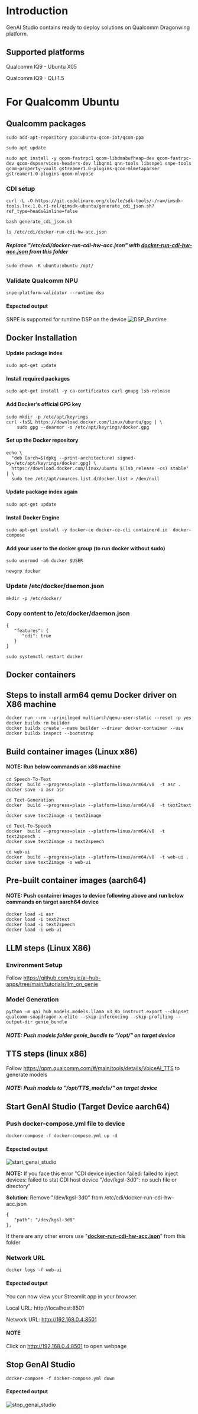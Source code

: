 # Introduction
GenAI Studio contains ready to deploy solutions on Qualcomm Dragonwing platform.
## Supported platforms
Qualcomm IQ9 - Ubuntu X05

Qualcomm IQ9 - QLI 1.5

# For Qualcomm Ubuntu
## Qualcomm packages
```
sudo add-apt-repository ppa:ubuntu-qcom-iot/qcom-ppa
```
```
sudo apt update
```
```
sudo apt install -y qcom-fastrpc1 qcom-libdmabufheap-dev qcom-fastrpc-dev qcom-dspservices-headers-dev libqnn1 qnn-tools libsnpe1 snpe-tools qcom-property-vault gstreamer1.0-plugins-qcom-mlmetaparser gstreamer1.0-plugins-qcom-mlvpose
```
### CDI setup

```
curl -L -O https://git.codelinaro.org/clo/le/sdk-tools/-/raw/imsdk-tools.lnx.1.0.r1-rel/qimsdk-ubuntu/generate_cdi_json.sh?ref_type=heads&inline=false
```
```
bash generate_cdi_json.sh
```

```
ls /etc/cdi/docker-run-cdi-hw-acc.json
```
##### Replace "/etc/cdi/docker-run-cdi-hw-acc.json" with [docker-run-cdi-hw-acc.json]("./docker-run-cdi-hw-acc.json") from this folder
```
sudo chown -R ubuntu:ubuntu /opt/
```

### Validate Qualcomm NPU
```
snpe-platform-validator --runtime dsp
```
#### Expected output
SNPE is supported for runtime DSP on the device
![DSP_Runtime](./assets/dsp_runtime.png)

## Docker Installation
#### Update package index
```
sudo apt-get update
 ```
#### Install required packages
```
sudo apt-get install -y ca-certificates curl gnupg lsb-release
 ```
#### Add Docker’s official GPG key
```
sudo mkdir -p /etc/apt/keyrings
curl -fsSL https://download.docker.com/linux/ubuntu/gpg | \
    sudo gpg --dearmor -o /etc/apt/keyrings/docker.gpg
 ```
#### Set up the Docker repository
```
echo \
  "deb [arch=$(dpkg --print-architecture) signed-by=/etc/apt/keyrings/docker.gpg] \
  https://download.docker.com/linux/ubuntu $(lsb_release -cs) stable" | \
  sudo tee /etc/apt/sources.list.d/docker.list > /dev/null
 ```
#### Update package index again
```
sudo apt-get update
 ```

#### Install Docker Engine
```
sudo apt-get install -y docker-ce docker-ce-cli containerd.io  docker-compose
```

#### Add your user to the docker group (to run docker without sudo)
```
sudo usermod -aG docker $USER
```
```
newgrp docker
```

### Update /etc/docker/daemon.json
```
mkdir -p /etc/docker/
```
### Copy content to /etc/docker/daemon.json
``` 
{
   "features": {
      "cdi": true
   }
}
```
```
sudo systemctl restart docker
```
## Docker containers
## Steps to install arm64 qemu Docker driver on X86 machine
```
docker run --rm --privileged multiarch/qemu-user-static --reset -p yes
docker buildx rm builder
docker buildx create --name builder --driver docker-container --use
docker buildx inspect --bootstrap
```
## Build container images (Linux x86)
#### NOTE: Run below commands on x86 machine
```
cd Speech-To-Text
docker  build --progress=plain --platform=linux/arm64/v8  -t asr .
docker save -o asr asr
```
```
cd Text-Generation
docker  build --progress=plain --platform=linux/arm64/v8  -t text2text . 
docker save text2image -o text2image
```

```
cd Text-To-Speech
docker  build --progress=plain --platform=linux/arm64/v8  -t text2speech . 
docker save text2image -o text2speech
```

```
cd web-ui
docker  build --progress=plain --platform=linux/arm64/v8  -t web-ui . 
docker save text2image -o web-ui
```

## Pre-built container images (aarch64)
#### NOTE: Push container images to device following above and run below commands on target aarch64 device
```
docker load -i asr
docker load -i text2text
docker load -i text2speech
docker load -i web-ui
```
## LLM steps (Linux X86)
### Environment Setup
Follow https://github.com/quic/ai-hub-apps/tree/main/tutorials/llm_on_genie
### Model Generation
```
python -m qai_hub_models.models.llama_v3_8b_instruct.export --chipset qualcomm-snapdragon-x-elite --skip-inferencing --skip-profiling --output-dir genie_bundle
```
##### NOTE: Push models folder genie_bundle to "/opt/" on target device
## TTS steps (linux x86)
Follow https://qpm.qualcomm.com/#/main/tools/details/VoiceAI_TTS to generate models
##### NOTE: Push models to "/opt/TTS_models/" on target device


## Start GenAI Studio (Target Device aarch64)
### Push docker-compose.yml file to device
```
docker-compose -f docker-compose.yml up -d
```
#### Expected output
![start_genai_studio](./assets/start_genai_studio.png)

**NOTE:** If you face this error "CDI device injection failed: failed to inject devices: failed to stat CDI host device "/dev/kgsl-3d0": no such file or directory"

**Solution**: Remove "/dev/kgsl-3d0" from /etc/cdi/docker-run-cdi-hw-acc.json
```
{
   "path": "/dev/kgsl-3d0"
},
```

If there are any other errors use "**[docker-run-cdi-hw-acc.json]("./docker-run-cdi-hw-acc.json")**" from this folder

### Network URL
```
docker logs -f web-ui
```
#### Expected output

  You can now view your Streamlit app in your browser.

  Local URL: http://localhost:8501

  Network URL: http://192.168.0.4:8501


#### NOTE
Click on http://192.168.0.4:8501 to open webpage

## Stop  GenAI Studio
```
docker-compose -f docker-compose.yml down
```
#### Expected output
![stop_genai_studio](./assets/stop_genai_studio.png)


